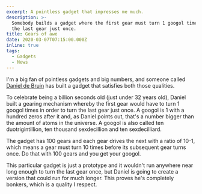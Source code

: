 ```yaml
---
excerpt: A pointless gadget that impresses me much.
description: >-
  Somebody builds a gadget where the first gear must turn 1 googol times to turn
  the last gear just once.
title: Gears of awe
date: 2020-03-07T07:15:00.000Z
inline: true
tags:
  - Gadgets
  - News
---
```

I'm a big fan of pointless gadgets and big numbers, and someone called [Daniel de Bruin](https://www.instagram.com/daniel_de_bruin/) has built a gadget that satisfies both those qualities.

To celebrate being a billion seconds old (just under 32 years old), Daniel built a gearing mechanism whereby the first gear would have to turn 1 googol times in order to turn the last gear just once. A googol is 1 with a hundred zeros after it and, as Daniel points out, that's a number bigger than the amount of atoms in the universe. A googol is also called ten duotrigintillion, ten thousand sexdecillion and ten sexdecilliard.

The gadget has 100 gears and each gear drives the next with a ratio of 10-1, which means a gear must turn 10 times before its subsequent gear turns once. Do that with 100 gears and you get your googol.

This particular gadget is just a prototype and it wouldn't run anywhere near long enough to turn the last gear once, but Daniel is going to create a version that could run for much longer. This proves he's completely bonkers, which is a quality I respect.

[//]: # (@videolink | youtube | type=youtube | id=nFslB0AcVmM | name=Daniel de Bruin's 100 gears. | description=To turn the last gear once, the first must turn 1 googol times. | uploadDate=2020-03-01 | @itemprop=video )

